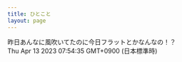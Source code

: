 ```yaml
---
title: ひとこと
layout: page
---
```

<div class="box" dt="1681340075088">
  昨日あんなに風吹いてたのに今日フラットとかなんなの！？
  <div class="content is-small">Thu Apr 13 2023 07:54:35 GMT+0900 (日本標準時)</div>
</div>